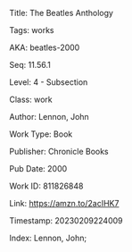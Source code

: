 Title:  The Beatles Anthology

Tags:   works

AKA:    beatles-2000

Seq:    11.56.1

Level:  4 - Subsection

Class:  work

Author: Lennon, John

Work Type: Book

Publisher: Chronicle Books

Pub Date: 2000

Work ID: 811826848

Link:   https://amzn.to/2acIHK7

Timestamp: 20230209224009

Index:  Lennon, John; 
